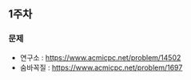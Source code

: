 ## 1주차

### 문제 
- 연구소 : https://www.acmicpc.net/problem/14502
- 숨바꼭질 : https://www.acmicpc.net/problem/1697